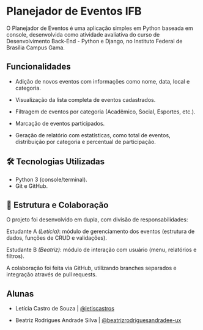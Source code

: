 # Planejador de Eventos IFB 

O Planejador de Eventos é uma aplicação simples em Python baseada em console, desenvolvida como atividade avaliativa do curso de Desenvolvimento Back-End - Python e Django, no Instituto Federal de Brasília Campus Gama.

## Funcionalidades

- Adição de novos eventos com informações como nome, data, local e categoria.

- Visualização da lista completa de eventos cadastrados.

- Filtragem de eventos por categoria (Acadêmico, Social, Esportes, etc.).

- Marcação de eventos participados.

- Geração de relatório com estatísticas, como total de eventos, distribuição por categoria e percentual de participação.


## 🛠️ Tecnologias Utilizadas
- Python 3 (console/terminal).
- Git e GitHub.
## 👥 Estrutura e Colaboração
O projeto foi desenvolvido em dupla, com divisão de responsabilidades:

Estudante A *(Letícia)*: módulo de gerenciamento dos eventos (estrutura de dados, funções de CRUD e validações).

Estudante B *(Beatriz)*: módulo de interação com usuário (menu, relatórios e filtros).

A colaboração foi feita via GitHub, utilizando branches separados e integração através de pull requests.
## Alunas

- Letícia Castro de Souza | [@letiscastros](https://www.github.com/letiscastros)
  
- Beatriz Rodrigues Andrade Silva | [@beatrizrodriguesandradee-ux](https://www.github.com/beatrizrodriguesandradee-ux)

